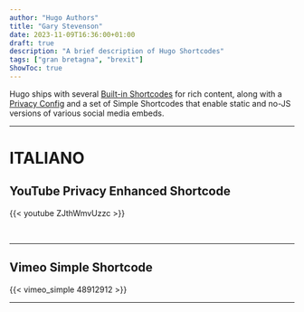```yaml
---
author: "Hugo Authors"
title: "Gary Stevenson"
date: 2023-11-09T16:36:00+01:00
draft: true
description: "A brief description of Hugo Shortcodes"
tags: ["gran bretagna", "brexit"]
ShowToc: true
---
```


Hugo ships with several [Built-in Shortcodes](https://gohugo.io/content-management/shortcodes/#use-hugos-built-in-shortcodes) for rich content, along with a [Privacy Config](https://gohugo.io/about/hugo-and-gdpr/) and a set of Simple Shortcodes that enable static and no-JS versions of various social media embeds.
<!--more-->
---

# ITALIANO

## YouTube Privacy Enhanced Shortcode

{{< youtube ZJthWmvUzzc >}}

<br>

---

## Vimeo Simple Shortcode

{{< vimeo_simple 48912912 >}}

---

